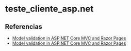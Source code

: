 # teste_cliente_asp.net

## Referencias
- [Model validation in ASP.NET Core MVC and Razor Pages](https://learn.microsoft.com/en-us/aspnet/core/mvc/models/validation?view=aspnetcore-6.0)
- [Model validation in ASP.NET Core MVC and Razor Pages](https://learn.microsoft.com/en-us/aspnet/core/mvc/models/validation?view=aspnetcore-7.0)